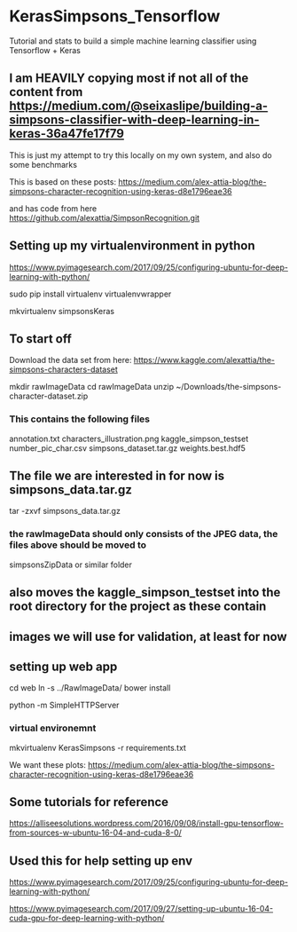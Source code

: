 # KerasSimpsons_Tensorflow
Tutorial and stats to build a simple machine learning classifier using Tensorflow + Keras

## I am HEAVILY copying most if not all of the content from https://medium.com/@seixaslipe/building-a-simpsons-classifier-with-deep-learning-in-keras-36a47fe17f79

This is just my attempt to try this locally on my own system, and also do some benchmarks

This is based on these posts:
https://medium.com/alex-attia-blog/the-simpsons-character-recognition-using-keras-d8e1796eae36

and has code from here
https://github.com/alexattia/SimpsonRecognition.git


## Setting up my virtualenvironment in python
https://www.pyimagesearch.com/2017/09/25/configuring-ubuntu-for-deep-learning-with-python/


sudo pip install virtualenv virtualenvwrapper

mkvirtualenv simpsonsKeras 

## To start off
Download the data set from here:
https://www.kaggle.com/alexattia/the-simpsons-characters-dataset


mkdir rawImageData
cd rawImageData
unzip ~/Downloads/the-simpsons-character-dataset.zip





### This contains the following files
annotation.txt
characters_illustration.png
kaggle_simpson_testset
number_pic_char.csv
simpsons_dataset.tar.gz
weights.best.hdf5


## The file we are interested in for now is simpsons_data.tar.gz
tar -zxvf simpsons_data.tar.gz

### the rawImageData should only consists of the JPEG data, the files above should be moved to
simpsonsZipData or similar folder
## also moves the kaggle_simpson_testset into the root directory for the project as these contain
## images we will use for validation, at least for now



## setting up web app
cd web
ln -s ../RawImageData/
bower install

python -m SimpleHTTPServer


### virtual environemnt

mkvirtualenv KerasSimpsons -r requirements.txt


We want these plots:
https://medium.com/alex-attia-blog/the-simpsons-character-recognition-using-keras-d8e1796eae36


## Some tutorials for reference
https://alliseesolutions.wordpress.com/2016/09/08/install-gpu-tensorflow-from-sources-w-ubuntu-16-04-and-cuda-8-0/

## Used this for help setting up env
https://www.pyimagesearch.com/2017/09/25/configuring-ubuntu-for-deep-learning-with-python/

https://www.pyimagesearch.com/2017/09/27/setting-up-ubuntu-16-04-cuda-gpu-for-deep-learning-with-python/
